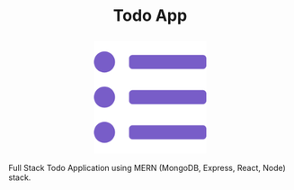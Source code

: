 # <p align="center"> Todo App </p>
<p align="center">
    <img width="200" src="https://github.com/Krittamet-rrt/todo-app/blob/main/client/public/logo.png" alt="Logo">
</p>

Full Stack Todo Application using MERN (MongoDB, Express, React, Node) stack.
